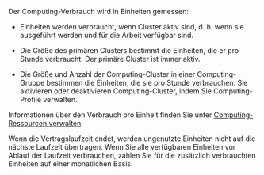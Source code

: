 Der Computing-Verbrauch wird in Einheiten gemessen:

-   Einheiten werden verbraucht, wenn Cluster aktiv sind, d. h. wenn sie ausgeführt werden und für die Arbeit verfügbar sind.


-   Die Größe des primären Clusters bestimmt die Einheiten, die er pro Stunde verbraucht. Der primäre Cluster ist immer aktiv.


-   Die Größe und Anzahl der Computing-Cluster in einer Computing-Gruppe bestimmen die Einheiten, die sie pro Stunde verbrauchen. Sie aktivieren oder deaktivieren Computing-Cluster, indem Sie Computing-Profile verwalten.


Informationen über den Verbrauch pro Einheit finden Sie unter [Computing-Ressourcen verwalten](qty1682530889318.md).

Wenn die Vertragslaufzeit endet, werden ungenutzte Einheiten nicht auf die nächste Laufzeit übertragen. Wenn Sie alle verfügbaren Einheiten vor Ablauf der Laufzeit verbrauchen, zahlen Sie für die zusätzlich verbrauchten Einheiten auf einer monatlichen Basis.

